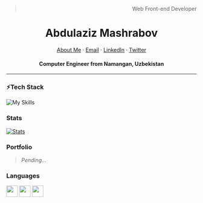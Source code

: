 

<div align="center">
  <blockquote align="right">Web Front-end Developer</blockquote>
</div>

<p align="center">
  <h1 align="center">Abdulaziz Mashrabov</h1>
</p>
<p align="center">
    <a href="/">About Me</a>
    ·
    <a href="mailto:mashrabovabdulaziz2463@gmail.com">Email</a>
    ·
    <a href="https://linkedin.com/in/iamalaziz">LinkedIn</a>
    ·
    <a href="https://instagram.com/iamalaziz">Twitter</a>
</p>
<p align="center">
  <h4 align="center">Computer Engineer from Namangan, Uzbekistan</h4>
</p>

---

### ⚡Tech Stack

![My Skills](https://skillicons.dev/icons?i=firebase,react,js,python,bootstrap,sass,tailwind,ts&theme=light)

### Stats

[![Stats](https://github-readme-streak-stats.herokuapp.com?user=iamalaziz&theme=Javascript&hide_border=true&border_radius=10&background=F7F7F7F9&ring=2192FF&fire=FBDF07&sideNums=2192FF&currStreakNum=FBDF07)](https://git.io/streak-stats)

### Portfolio
> *Pending...*

### Languages

<img src="https://user-images.githubusercontent.com/81867375/201831350-6c7c4138-9afd-44fe-be16-2a718c8b2106.png" width="30px"/>   <img src="https://cdn3.iconfinder.com/data/icons/flags-of-countries-3/128/Korea-512.png" width="30px"/>  <img src="https://cdn-icons-png.flaticon.com/512/4628/4628645.png" width="30px"/>

